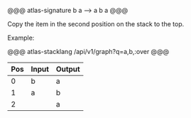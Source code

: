 @@@ atlas-signature
b
a
-->
a
b
a
@@@

Copy the item in the second position on the stack to the top.

Example:

@@@ atlas-stacklang
/api/v1/graph?q=a,b,:over
@@@

<table><thead><th>Pos</th><th>Input</th><th>Output</th></thead><tbody><tr>
<td>0</td>
<td>b</td>
<td>a</td>
</tr><tr>
<td>1</td>
<td>a</td>
<td>b</td>
</tr><tr>
<td>2</td>
<td></td>
<td>a</td>
</tr></tbody></table>
